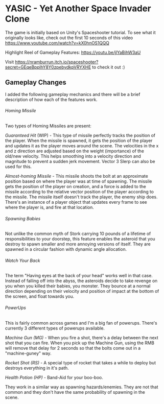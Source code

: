 # YASIC - Yet Another Space Invader Clone
The game is initially based on Unity's Spaceshooter tutorial. To see what it originally looks like, check out the first 10 seconds of this video  https://www.youtube.com/watch?v=kX0hnOS1QQQ

Highlight Reel of Gameplay Features: https://youtu.be/jlYaBihW3aU

Visit https://nramburrun.itch.io/spaceshooter?secret=GEqeBpplhY8Y0zpebydkpVRYXHE to check it out :)

## Gameplay Changes
I added the following gameplay mechanics and there will be a brief description of how each of the features work. 

###### Homing Missile
Two types of Homing Missiles are present:

*Guaranteed Hit* (WIP) - This type of missile perfectly tracks the position of the player. When the missile is spawned, it gets the position of the player and updates it as the player moves around the scene. The velocities in the x and z direction are adjusted based on the weight (importance) of the old/new velocity. This helps smoothing into a velocity direction and magnitude to prevent a sudden jerk movement. Vector 3 Slerp can also be used for this.

*Almost-homing Missile* - This missile shoots the bolt at an approximate position based on where the player was at time of spawning. The missile gets the position of the player on creation, and a force is added to the missile according to the relative vector position of the player according to the missile. The missile itself doesn't track the player, the enemy ship does. There's an instance of a player object that updates every frame to see where the player is, and fire at that location.

###### Spawning Babies
Not unlike the common myth of Stork carrying 10 pounds of a lifetime of responsibilities to your doorstep, this feature enables the asteroid that you destroy to spawn smaller and more annoying versions of itself. They are spawned in a circular fashion with dynamic angle allocation. 

###### Watch Your Back
The term "Having eyes at the back of your head" works well in that case. Instead of falling off into the abyss, the asteroids decide to take revenge on you when you killed their babies, you monster. They bounce at a normal direction depending on their velocity and position of impact at the bottom of the screen, and float towards you.

###### PowerUps
This is fairly common across games and I'm a big fan of powerups. There's currently 3 different types of powerups available.

*Machine Gun (MG)* - When you fire a shot, there's a delay between the next shot that you can fire. When you pick up the Machine Gun, using the RMB will remove that delay for 2 seconds so that the bolts come out in a "machine-guney" way.

*Rocket Shot (RS)* - A special type of rocket that takes a while to deploy but destroys everything in it's path.

*Health Potion (HP)* - Band-Aid for your boo-boo.

They work in a similar way as spawning hazards/enemies. They are not that common and they don't have the same probability of spawning in the scene.


